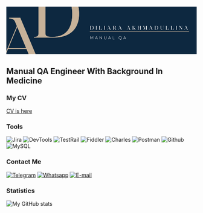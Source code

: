 ![Header](https://github.com/di-liara/di-liara/blob/main/files/AD.png?raw=true)
## Manual QA Engineer With Background In Medicine
### My CV
[CV is here](https://drive.google.com/file/d/1lo-i1IB52sANn906Eq3iAub_ll56uSsw/view?usp=sharing)
### Tools
![Jira](https://img.shields.io/badge/Jira-0D2840?style=for-the-badge&logo=jira&logoColor=136be1)
![DevTools](https://img.shields.io/badge/DevTools-0D2840?style=for-the-badge&logo=googlechrome&logoColor=2674f2)
![TestRail](https://img.shields.io/badge/TestRail-0D2840?style=for-the-badge)
![Fiddler](https://img.shields.io/badge/Fiddler-0D2840?style=for-the-badge&logo=progress&logoColor=#5CE500)
![Charles](https://img.shields.io/badge/CharlesProxy-0D2840?style=for-the-badge)
![Postman](https://img.shields.io/badge/Postman-0D2840?style=for-the-badge&logo=postman&logoColor=f76935)
![Github](https://img.shields.io/badge/Github-0D2840?style=for-the-badge&logo=github&logoColor=8cc4d7)
![MySQL](https://img.shields.io/badge/MySQL-0D2840?style=for-the-badge&logo=mysql&logoColor=ffffff)
### Contact Me
[![Telegram](https://img.shields.io/badge/Telegram-0D2840?style=for-the-badge&logo=telegram&logoColor=31a5db)](https://t.me/thedsblog)
[![Whatsapp](https://img.shields.io/badge/whatsapp-0D2840?style=for-the-badge&logo=whatsapp&logoColor=#25D366)](https://wa.me/qr/7X5HNWYC4CT7J1)
[![E-mail](https://img.shields.io/badge/email-0D2840?style=for-the-badge&logo=gmail&logoColor=#EA4335)](mailto:1409wenessa@gmail.com)

### Statistics
![My GitHub stats](https://github-readme-stats.vercel.app/api?username=di-liara&show_icons=true&theme=prussian&bg_color=0D2840&text_color=C7B299&title_color=C7B299&icon_color=ffffff)
